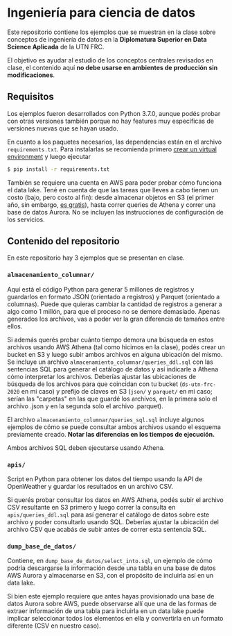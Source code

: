 # Ingeniería para ciencia de datos
Este repositorio contiene los ejemplos que se muestran en la clase sobre
conceptos de ingeniería de datos en la **Diplomatura Superior en Data 
Science Aplicada** de la UTN FRC.

El objetivo es ayudar al estudio de los conceptos centrales revisados en
clase, el contenido aquí **no debe usarse en ambientes de producción sin
modificaciones**.

## Requisitos
Los ejemplos fueron desarrollados con Python 3.7.0, aunque podés probar 
con otras versiones también porque no hay features muy específicas de versiones 
nuevas que se hayan usado.

En cuanto a los paquetes necesarios, las dependencias están en el archivo 
`requirements.txt`. Para instalarlas se recomienda primero [crear un
virtual 
environment](https://realpython.com/python-virtual-environments-a-primer/) y 
luego ejecutar

```bash
$ pip install -r requirements.txt
```

También se requiere una cuenta en AWS para poder probar cómo funciona el
data lake. Tené en cuenta de que las tareas que lleves a cabo tienen un
costo (bajo, pero costo al fin): desde almacenar objetos en S3 (el 
primer año, sin embargo, 
[es gratis](https://aws.amazon.com/s3/pricing/?nc=sn&loc=4)), hasta
correr queries de Athena y correr una base de datos Aurora. No se 
incluyen las instrucciones de configuración de los servicios.

## Contenido del repositorio
En este repositorio hay 3 ejemplos que se presentan en clase.

### `almacenamiento_columnar/` 
Aquí está el código Python para generar 5 millones de 
registros y guardarlos en formato JSON (orientado a registros) y Parquet 
(orientado a columnas). Puede que quieras cambiar la cantidad de registros a 
generar a algo como 1 millón, para que el proceso no se demore demasiado. Apenas
generados los archivos, vas a poder ver la gran diferencia de tamaños entre 
ellos.

Si además querés probar cuánto tiempo demora una búsqueda en estos archivos
usando AWS Athena (tal como hicimos en la clase), podés crear un bucket en S3 y 
luego subir ambos archivos en alguna ubicación del mismo. Se incluye un archivo
`almacenamiento_columnar/queries_ddl.sql` con las sentencias SQL para generar
el catálogo de datos y así indicarle a Athena cómo interpretar los archivos.
Deberías ajustar las ubicaciones de búsqueda de los archivos para que coincidan
con tu bucket (`ds-utn-frc-2020` en mi caso) y prefijo de claves en S3 (`json/`
y `parquet/` en mi caso; serían las "carpetas" en las que guardé los archivos,
en la primera solo el archivo .json y en la segunda solo el archivo .parquet).

El archivo `almacenamiento_columnar/queries_sql.sql` incluye algunos ejemplos
de cómo se puede consultar ambos archivos usando el esquema previamente creado.
**Notar las diferencias en los tiempos de ejecución.**

Ambos archivos SQL deben ejecutarse usando Athena.

### `apis/`
Script en Python para obtener los datos del tiempo usando la API de OpenWeather
y guardar los resultados en un archivo CSV. 

Si querés probar consultar los datos en AWS Athena, podés subir el archivo CSV
resultante en S3 primero y luego correr la consulta en `apis/queries_ddl.sql`
para así generar el catálogo de datos sobre este archivo y poder consultarlo
usando SQL. Deberías ajustar la ubicación del archivo CSV que acabás de subir
antes de correr esta sentencia SQL.

### `dump_base_de_datos/`
Contiene, en `dump_base_de_datos/select_into.sql`, un ejemplo de cómo podría 
descargarse la información desde una tabla en una base de datos AWS Aurora y 
almacenarse en S3, con el propósito de incluirla así en un data lake.

Si bien este ejemplo requiere que antes hayas provisionado una base de datos
Aurora sobre AWS, puede observarse allí que una de las formas de extraer 
información de una tabla para incluirla en un data lake puede implicar 
seleccionar todos los elementos en ella y convertirla en un formato diferente
(CSV en nuestro caso).
